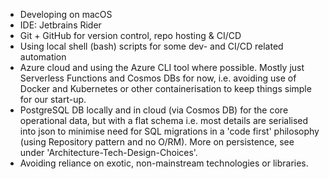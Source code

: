 - Developing on macOS
- IDE: Jetbrains Rider
- Git + GitHub for version control, repo hosting & CI/CD
- Using local shell (bash) scripts for some dev- and CI/CD related automation
- Azure cloud and using the Azure CLI tool where possible. Mostly just Serverless Functions and Cosmos DBs for now, i.e. avoiding use of Docker and Kubernetes or other containerisation to keep things simple for our start-up. 
- PostgreSQL DB locally and in cloud (via Cosmos DB) for the core operational data, but with a flat schema i.e. most details are serialised into json to minimise need for SQL migrations in a 'code first' philosophy (using Repository pattern and no O/RM). More on persistence, see under 'Architecture-Tech-Design-Choices'. 
- Avoiding reliance on exotic, non-mainstream technologies or libraries.